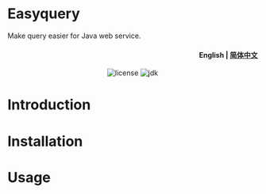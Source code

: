 Easyquery
=========

Make query easier for Java web service.

<h4 align="right"><strong>English</strong> | <a href="./README_zh.md">简体中文</a></h4>

<p align="center">
   <img src="https://img.shields.io/badge/license-MIT-blue.svg" alt="license">
   <img src="https://img.shields.io/badge/JDK-17+-green.svg" alt="jdk">
</p> 

# Introduction

# Installation

# Usage
